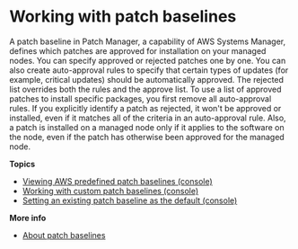 # Working with patch baselines<a name="patch-baselines"></a>

A patch baseline in Patch Manager, a capability of AWS Systems Manager, defines which patches are approved for installation on your managed nodes\. You can specify approved or rejected patches one by one\. You can also create auto\-approval rules to specify that certain types of updates \(for example, critical updates\) should be automatically approved\. The rejected list overrides both the rules and the approve list\. To use a list of approved patches to install specific packages, you first remove all auto\-approval rules\. If you explicitly identify a patch as rejected, it won't be approved or installed, even if it matches all of the criteria in an auto\-approval rule\. Also, a patch is installed on a managed node only if it applies to the software on the node, even if the patch has otherwise been approved for the managed node\.

**Topics**
+ [Viewing AWS predefined patch baselines \(console\)](view-predefined-patch-baselines.md)
+ [Working with custom patch baselines \(console\)](sysman-patch-baseline-console.md)
+ [Setting an existing patch baseline as the default \(console\)](set-default-patch-baseline.md)

**More info**  
+ [About patch baselines](about-patch-baselines.md)